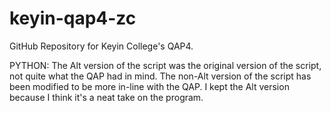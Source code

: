 # keyin-qap4-zc
GitHub Repository for Keyin College's QAP4.

PYTHON: The Alt version of the script was the original version of the script, not quite what the QAP had in mind. The non-Alt version of the script has been modified to be more in-line with the QAP. I kept the Alt version because I think it's a neat take on the program.